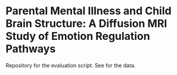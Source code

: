 # Parental Mental Illness and Child Brain Structure: A Diffusion MRI Study of Emotion Regulation Pathways

Repository for the evaluation script. See  for the data.

